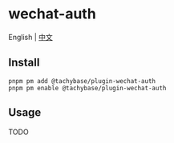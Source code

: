 # wechat-auth

English | [中文](./README.zh-CN.md)

## Install

```
pnpm pm add @tachybase/plugin-wechat-auth
pnpm pm enable @tachybase/plugin-wechat-auth
```

## Usage

TODO
